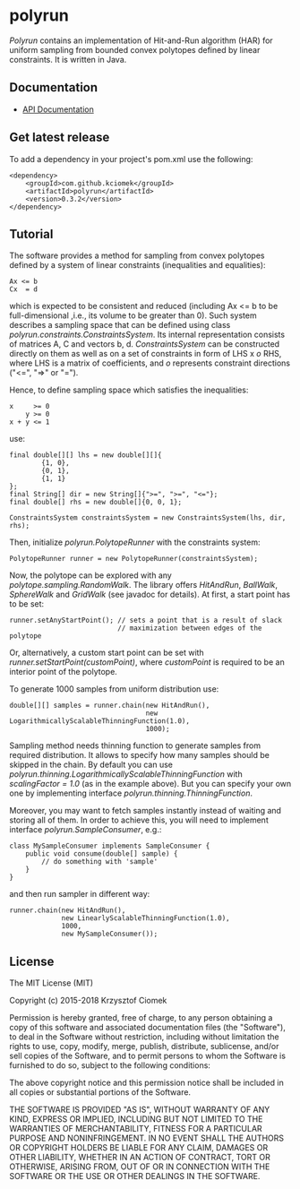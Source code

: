 # polyrun

_Polyrun_ contains an implementation of Hit-and-Run algorithm (HAR) for uniform sampling from bounded convex polytopes defined by linear constraints.
It is written in Java.

## Documentation

* [API Documentation](https://kciomek.github.io/polyrun/docs/0.3.2/api/index.html)

## Get latest release

To add a dependency in your project's pom.xml use the following:

    <dependency>
        <groupId>com.github.kciomek</groupId>
        <artifactId>polyrun</artifactId>
        <version>0.3.2</version>
    </dependency>

## Tutorial

The software provides a method for sampling from convex polytopes defined by a system of linear constraints
(inequalities and equalities):

    Ax <= b
    Cx  = d

which is expected to be consistent and reduced (including Ax <= b to be full-dimensional ,i.e., its volume to be greater than 0).
Such system describes a sampling space that can be defined using class _polyrun.constraints.ConstraintsSystem_.
Its internal representation consists of matrices A, C and vectors b, d. _ConstraintsSystem_ can be constructed
directly on them as well as on a set of constraints in form of LHS x _o_ RHS, where LHS is a matrix of coefficients,
and _o_ represents constraint directions ("<=", "=>" or "=").

Hence, to define sampling space which satisfies the inequalities:

    x     >= 0
        y >= 0
    x + y <= 1

use:

    final double[][] lhs = new double[][]{
            {1, 0},
            {0, 1},
            {1, 1}
    };
    final String[] dir = new String[]{">=", ">=", "<="};
    final double[] rhs = new double[]{0, 0, 1};

    ConstraintsSystem constraintsSystem = new ConstraintsSystem(lhs, dir, rhs);

Then, initialize _polyrun.PolytopeRunner_ with the constraints system:

    PolytopeRunner runner = new PolytopeRunner(constraintsSystem);

Now, the polytope can be explored with any _polytope.sampling.RandomWalk_. The library offers _HitAndRun_, _BallWalk_,
_SphereWalk_ and _GridWalk_ (see javadoc for details). At first, a start point has to be set:

    runner.setAnyStartPoint(); // sets a point that is a result of slack
                               // maximization between edges of the polytope
    
Or, alternatively, a custom start point can be set with _runner.setStartPoint(customPoint)_, where _customPoint_ is
required to be an interior point of the polytope.

To generate 1000 samples from uniform distribution use:

    double[][] samples = runner.chain(new HitAndRun(),
                                      new LogarithmicallyScalableThinningFunction(1.0),
                                      1000);                 

Sampling method needs thinning function to generate samples from required distribution. It allows to specify how many
samples should be skipped in the chain. By default you can use _polyrun.thinning.LogarithmicallyScalableThinningFunction_
with _scalingFactor = 1.0_ (as in the example above). But you can specify your own one by implementing interface
_polyrun.thinning.ThinningFunction_.

Moreover, you may want to fetch samples instantly instead of waiting and storing all of them. In order to achieve this,
you will need to implement interface _polyrun.SampleConsumer_, e.g.:

    class MySampleConsumer implements SampleConsumer {
        public void consume(double[] sample) {
            // do something with 'sample'
        }
    }

and then run sampler in different way:

    runner.chain(new HitAndRun(),
                 new LinearlyScalableThinningFunction(1.0),
                 1000,
                 new MySampleConsumer());

## License

The MIT License (MIT)

Copyright (c) 2015-2018 Krzysztof Ciomek

Permission is hereby granted, free of charge, to any person obtaining a copy
of this software and associated documentation files (the "Software"), to deal
in the Software without restriction, including without limitation the rights
to use, copy, modify, merge, publish, distribute, sublicense, and/or sell
copies of the Software, and to permit persons to whom the Software is
furnished to do so, subject to the following conditions:

The above copyright notice and this permission notice shall be included in
all copies or substantial portions of the Software.

THE SOFTWARE IS PROVIDED "AS IS", WITHOUT WARRANTY OF ANY KIND, EXPRESS OR
IMPLIED, INCLUDING BUT NOT LIMITED TO THE WARRANTIES OF MERCHANTABILITY,
FITNESS FOR A PARTICULAR PURPOSE AND NONINFRINGEMENT. IN NO EVENT SHALL THE
AUTHORS OR COPYRIGHT HOLDERS BE LIABLE FOR ANY CLAIM, DAMAGES OR OTHER
LIABILITY, WHETHER IN AN ACTION OF CONTRACT, TORT OR OTHERWISE, ARISING FROM,
OUT OF OR IN CONNECTION WITH THE SOFTWARE OR THE USE OR OTHER DEALINGS IN
THE SOFTWARE.
